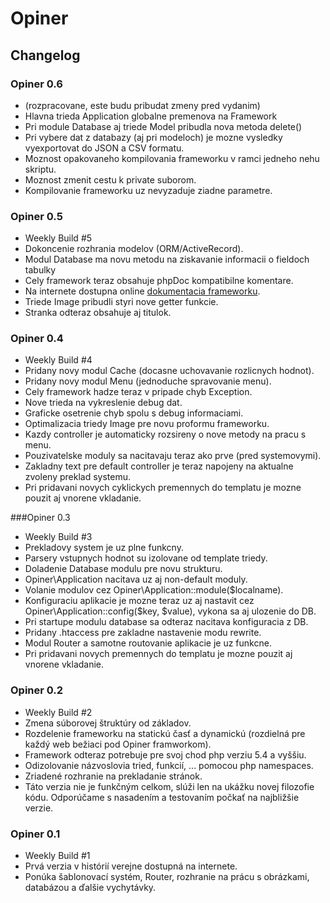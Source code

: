 # Opiner
## Changelog

### Opiner 0.6
* (rozpracovane, este budu pribudat zmeny pred vydanim)
* Hlavna trieda Application globalne premenova na Framework
* Pri module Database aj triede Model pribudla nova metoda delete()
* Pri vybere dat z databazy (aj pri modeloch) je mozne vysledky vyexportovat do JSON a CSV formatu.
* Moznost opakovaneho kompilovania frameworku v ramci jedneho nehu skriptu.
* Moznost zmenit cestu k private suborom.
* Kompilovanie frameworku uz nevyzaduje ziadne parametre.

### Opiner 0.5
* Weekly Build #5
* Dokoncenie rozhrania modelov (ORM/ActiveRecord).
* Modul Database ma novu metodu na ziskavanie informacii o fieldoch tabulky
* Cely framework teraz obsahuje phpDoc kompatibilne komentare.
* Na internete dostupna online [dokumentacia frameworku](http://doc.tatarko.sk).
* Triede Image pribudli styri nove getter funkcie.
* Stranka odteraz obsahuje aj titulok.

### Opiner 0.4
* Weekly Build #4
* Pridany novy modul Cache (docasne uchovavanie rozlicnych hodnot).
* Pridany novy modul Menu (jednoduche spravovanie menu).
* Cely framework hadze teraz v pripade chyb Exception.
* Nove trieda na vykreslenie debug dat.
* Graficke osetrenie chyb spolu s debug informaciami.
* Optimalizacia triedy Image pre novu proformu frameworku.
* Kazdy controller je automaticky rozsireny o nove metody na pracu s menu.
* Pouzivatelske moduly sa nacitavaju teraz ako prve (pred systemovymi).
* Zakladny text pre default controller je teraz napojeny na aktualne zvoleny preklad systemu.
* Pri pridavani novych cyklickych premennych do templatu je mozne pouzit aj vnorene vkladanie.

###Opiner 0.3
* Weekly Build #3
* Prekladovy system je uz plne funkcny.
* Parsery vstupnych hodnot su izolovane od template triedy.
* Doladenie Database modulu pre novu strukturu.
* Opiner\Application nacitava uz aj non-default moduly.
* Volanie modulov cez Opiner\Application::module($localname).
* Konfiguraciu aplikacie je mozne teraz uz aj nastavit cez Opiner\Application::config($key, $value), vykona sa aj ulozenie do DB.
* Pri startupe modulu database sa odteraz nacitava konfiguracia z DB.
* Pridany .htaccess pre zakladne nastavenie modu rewrite.
* Modul Router a samotne routovanie aplikacie je uz funkcne.
* Pri pridavani novych premennych do templatu je mozne pouzit aj vnorene vkladanie.

### Opiner 0.2
* Weekly Build #2
* Zmena súborovej štruktúry od základov.
* Rozdelenie frameworku na statickú časť a dynamickú (rozdielná pre každý web bežiaci pod Opiner framworkom).
* Framework odteraz potrebuje pre svoj chod php verziu 5.4 a vyššiu.
* Odizolovanie názvoslovia tried, funkcií, ... pomocou php namespaces.
* Zriadené rozhranie na prekladanie stránok.
* Táto verzia nie je funkčným celkom, slúži len na ukážku novej filozofie kódu. Odporúčame s nasadením a testovaním počkať na najbližšie verzie.

### Opiner 0.1
* Weekly Build #1
* Prvá verzia v histórií verejne dostupná na internete.
* Ponúka šablonovací systém, Router, rozhranie na prácu s obrázkami, databázou a ďalšie vychytávky.